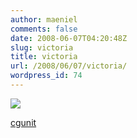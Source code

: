 ```yaml
---
author: maeniel
comments: false
date: 2008-06-07T04:20:48Z
slug: victoria
title: victoria
url: /2008/06/07/victoria/
wordpress_id: 74
---
```


[![](https://maeniel.files.wordpress.com/2008/06/damselinbluefinal.jpg)](https://maeniel.files.wordpress.com/2008/06/damselinbluefinal.jpg)

[cgunit](http://www.cgunit.net/)
